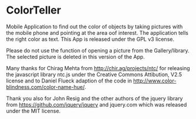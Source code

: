 ColorTeller
===========

Mobile Application to find out the color of objects by taking pictures with the mobile phone and pointing at the area oof interest. The application tells the right color as text.
This App is released under the GPL v3 license.

Please do not use the function of opening a picture from the Gallery/library. The selected picture is deleted in this version of the App.

Many thanks for Chirag Mehta from http://chir.ag/projects/ntc/ for releasing the javascript library ntc.js under the Creative Commons Attibution, V2.5 license and to Daniel Flueck adaption of the code in http://www.color-blindness.com/color-name-hue/.

Thank you also for John Resig and the other authors of the jquery library from https://github.com/jquery/jquery and jquery.com which was released under the MIT license.
